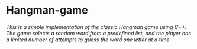 # Hangman-game
<h6>This is a simple implementation of the classic Hangman game using C++. The game selects a random word from a predefined list, and the player has a limited number of attempts to guess the word one letter at a time</h6>
